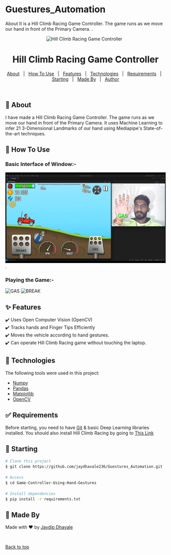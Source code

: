 # Guestures_Automation
About It is a Hill Climb Racing Game Controller. The game runs as we move our hand in front of the Primary Camera. .
<div align="center" id="top"> 
  <img src="./.github/app.gif" alt="Hill Climb Racing Game Controller" />
  &#xa0;


</div>

<h1 align="center">Hill Climb Racing Game Controller</h1>



<p align="center">
  <a href="#dart-about">About</a> &#xa0; | &#xa0; 
  <a href="#dart-How-To-Use">How To Use</a> &#xa0; | &#xa0; 
  <a href="#sparkles-features">Features</a> &#xa0; | &#xa0;
  <a href="#rocket-technologies">Technologies</a> &#xa0; | &#xa0;
  <a href="#white_check_mark-requirements">Requirements</a> &#xa0; | &#xa0;
  <a href="#checkered_flag-starting">Starting</a> &#xa0; | &#xa0;
  <a href="#memo-Made-By">Made By</a> &#xa0; | &#xa0;
  <a href="https://github.com/jaydhavale236" target="_blank">Author</a>
</p>

<br>

## :dart: About ##

I have made a Hill Climb Racing Game Controller. The game runs as we move our hand in front of the Primary Camera. It uses Machine Learning to infer 21 3-Dimensional Landmarks of our hand using Mediapipe's State-of-the-art techniques.

## :dart: How To Use ##

### Basic Interface of Window:-
![Basic Interface of Window](https://github.com/jaydhavale236/Guestures_Automation/blob/c9ac24256258b69273dfbbb687f66c037b78f787/GAS.png).

### Playing the Game:-   
![GAS](https://github.com/jaydhavale236/Guestures_Automation/assets/68918708/a3d4fb27-1a4c-4033-b175-90b514ec01f9)
![BREAK](https://github.com/jaydhavale236/Guestures_Automation/assets/68918708/538db19a-b56c-44d7-be8f-5194fb797457)



## :sparkles: Features ##

:heavy_check_mark: Uses Open Computer Vision (OpenCV)\
:heavy_check_mark: Tracks hands and Finger Tips Efficiently\
:heavy_check_mark: Moves the vehicle according to hand gestures. \
:heavy_check_mark: Can operate Hill Climb Racing game without touching the laptop.

## :rocket: Technologies ##

The following tools were used in this project:

- [Numpy](https://numpy.org/)
- [Pandas](https://pandas.pydata.org/)
- [Matplotlib](https://matplotlib.org/)
- [OpenCV](https://opencv.org/)

## :white_check_mark: Requirements ##

Before starting, you need to have [Git](https://git-scm.com) & basic Deep Learning libraries installed.
You should also install Hill Climb Racing by going to <a href="https://www.microsoft.com/en-us/p/hill-climb-racing/9wzdncrdcwk8?activetab=pivot:overviewtab" target="_blank">This Link</a>

## :checkered_flag: Starting ##

```bash
# Clone this project
$ git clone https://github.com/jaydhavale236/Guestures_Automation.git

# Access
$ cd Game-Controller-Using-Hand-Gestures

# Install dependencies
$ pip install -r requirements.txt

```

## :memo: Made By ##

Made with :heart: by <a href="https://github.com/jaydhavale236" target="_blank">Jaydip Dhavale</a>

&#xa0;

<a href="#top">Back to top</a>

